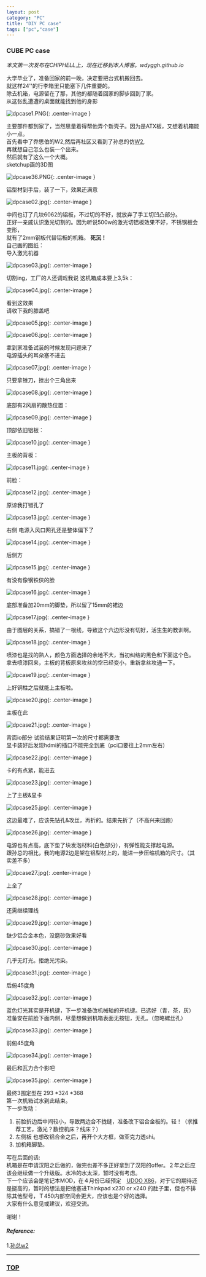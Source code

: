```yaml
---
layout: post
category: "PC"
title: "DIY PC case"
tags: ["pc","case"]
---
```



### CUBE PC case  

<a name="top"></a>

*本文第一次发布在CHIPHELL上，现在迁移到本人博客。wdyggh.github.io*

大学毕业了，准备回家的前一晚，决定要把台式机搬回去。  
就这样24''的行李箱里只能塞下几件重要的。  
除去机箱，电源留在了那，其他的都随着回家的脚步回到了家。  
从这张乱遭遭的桌面就能找到他的身影  

![dpcase1.PNG](https://bloggggh-1258159712.cos.ap-hongkong.myqcloud.com/dpcase1.jpg){: .center-image }

主要部件都到家了，当然思量着得帮他弄个新壳子。因为是ATX板，又想着机箱能小一点。  
首先看中了乔思伯的W2,然后再社区又看到了孙总的仿[W2](https://www.chiphell.com/thread-1122370-1-1.html),  
再就想自己怎么也装一个出来。  
然后就有了这么一个大概。  
sketchup画的3D图  

![dpcase36.PNG](https://bloggggh-1258159712.cos.ap-hongkong.myqcloud.com/dpcase36.PNG){: .center-image }

铝型材到手后，装了一下，效果还满意  

![dpcase02.jpg](https://bloggggh-1258159712.cos.ap-hongkong.myqcloud.com/dpcase02.jpg){: .center-image }

中间也订了几块6062的铝板，不过切的不好，就放弃了手工切凹凸部分。  
正好一亲戚认识激光切割的。因为听说500w的激光切铝板效果不好，不锈钢板会变形，  
就有了2mm钢板代替铝板的机箱。 **死沉！**  
自己画的图纸：  
导入激光机器  

![dpcase03.jpg](https://bloggggh-1258159712.cos.ap-hongkong.myqcloud.com/dpcase03.jpg){: .center-image }

切割ing，工厂的人还调戏我说 这机箱成本要上3,5k：  

![dpcase04.jpg](https://bloggggh-1258159712.cos.ap-hongkong.myqcloud.com/dpcase04.jpg){: .center-image }

看到这效果  
请收下我的膝盖吧  

![dpcase05.jpg](https://bloggggh-1258159712.cos.ap-hongkong.myqcloud.com/dpcase05.jpg){: .center-image }

![dpcase06.jpg](https://bloggggh-1258159712.cos.ap-hongkong.myqcloud.com/dpcase06.jpg){: .center-image }

拿到家准备试装的时候发现问题来了  
电源插头的耳朵塞不进去  

![dpcase07.jpg](https://bloggggh-1258159712.cos.ap-hongkong.myqcloud.com/dpcase07.jpg){: .center-image }

只要拿锉刀，挫出个三角出来  

![dpcase08.jpg](https://bloggggh-1258159712.cos.ap-hongkong.myqcloud.com/dpcase08.jpg){: .center-image }

底部有2风扇的散热位置：  

![dpcase09.jpg](https://bloggggh-1258159712.cos.ap-hongkong.myqcloud.com/dpcase09.jpg){: .center-image }

顶部依旧铝板：  

![dpcase10.jpg](https://bloggggh-1258159712.cos.ap-hongkong.myqcloud.com/dpcase10.jpg){: .center-image }

主板的背板：  

![dpcase11.jpg](https://bloggggh-1258159712.cos.ap-hongkong.myqcloud.com/dpcase11.jpg){: .center-image }

前脸：  

![dpcase12.jpg](https://bloggggh-1258159712.cos.ap-hongkong.myqcloud.com/dpcase12.jpg){: .center-image }

原谅我打错孔了  

![dpcase13.jpg](https://bloggggh-1258159712.cos.ap-hongkong.myqcloud.com/dpcase13.jpg){: .center-image }

右侧 电源入风口网孔还是整体偏下了  

![dpcase14.jpg](https://bloggggh-1258159712.cos.ap-hongkong.myqcloud.com/dpcase14.jpg){: .center-image }

后侧方  

![dpcase15.jpg](https://bloggggh-1258159712.cos.ap-hongkong.myqcloud.com/dpcase15.jpg){: .center-image }

有没有像钢铁侠的脸  

![dpcase16.jpg](https://bloggggh-1258159712.cos.ap-hongkong.myqcloud.com/dpcase16.jpg){: .center-image }

底部准备加20mm的脚垫，所以留了15mm的裙边  

![dpcase17.jpg](https://bloggggh-1258159712.cos.ap-hongkong.myqcloud.com/dpcase17.jpg){: .center-image }

由于图层的关系，搞错了一根线，导致这个六边形没有切好，活生生的教训啊。  

![dpcase18.jpg](https://bloggggh-1258159712.cos.ap-hongkong.myqcloud.com/dpcase18.jpg){: .center-image }

喷漆也是找的熟人，颜色方面选择的余地不大，当初纠结的黑色和下面这个色。  
拿去喷漆回来，主板的背板原来攻丝的空已经变小，重新拿丝攻通一下。  

![dpcase19.jpg](https://bloggggh-1258159712.cos.ap-hongkong.myqcloud.com/dpcase19.jpg){: .center-image }

上好铜柱之后就能上主板啦。  

![dpcase20.jpg](https://bloggggh-1258159712.cos.ap-hongkong.myqcloud.com/dpcase20.jpg){: .center-image }

主板在此  

![dpcase21.jpg](https://bloggggh-1258159712.cos.ap-hongkong.myqcloud.com/dpcase21.jpg){: .center-image }

背面io部分 试验结果证明第一次的尺寸都需要改  
显卡装好后发现hdmi的插口不能完全到底（pci口要往上2mm左右）  

![dpcase22.jpg](https://bloggggh-1258159712.cos.ap-hongkong.myqcloud.com/dpcase22.jpg){: .center-image }

卡的有点紧，能进去  

![dpcase23.jpg](https://bloggggh-1258159712.cos.ap-hongkong.myqcloud.com/dpcase23.jpg){: .center-image }

上了主板&显卡  

![dpcase25.jpg](https://bloggggh-1258159712.cos.ap-hongkong.myqcloud.com/dpcase25.jpg){: .center-image }

这边最难了，应该先钻孔&攻丝，再折的。结果先折了（不高兴来回跑）  

![dpcase26.jpg](https://bloggggh-1258159712.cos.ap-hongkong.myqcloud.com/dpcase26.jpg){: .center-image }

电源也有点高，底下垫了块发泡材料(白色部分），有弹性能支撑起电源。  
跟孙总的相比，我的电源2边是架在铝型材上的，能进一步压缩机箱的尺寸。（其实差不多）  

![dpcase27.jpg](https://bloggggh-1258159712.cos.ap-hongkong.myqcloud.com/dpcase27.jpg){: .center-image }

上全了  

![dpcase28.jpg](https://bloggggh-1258159712.cos.ap-hongkong.myqcloud.com/dpcase28.jpg){: .center-image }

还需继续理线  

![dpcase29.jpg](https://bloggggh-1258159712.cos.ap-hongkong.myqcloud.com/dpcase29.jpg){: .center-image }

缺少铝合金本色，没磨砂效果好看  

![dpcase30.jpg](https://bloggggh-1258159712.cos.ap-hongkong.myqcloud.com/dpcase30.jpg){: .center-image }

几乎无灯光。拒绝光污染。  

![dpcase31.jpg](https://bloggggh-1258159712.cos.ap-hongkong.myqcloud.com/dpcase31.jpg){: .center-image }

后俯45度角  

![dpcase32.jpg](https://bloggggh-1258159712.cos.ap-hongkong.myqcloud.com/dpcase32.jpg){: .center-image }

蓝色灯光其实是开机键，下一步准备改机械轴的开机键。已选好（青，茶，灰）  
准备安在前脸下面内侧，尽量想做到机箱表面无按钮，无孔。（忽略螺丝孔）  

![dpcase33.jpg](https://bloggggh-1258159712.cos.ap-hongkong.myqcloud.com/dpcase33.jpg){: .center-image }

前俯45度角  

![dpcase34.jpg](https://bloggggh-1258159712.cos.ap-hongkong.myqcloud.com/dpcase34.jpg){: .center-image }

最后和瓦力合个影吧  

![dpcase35.jpg](https://bloggggh-1258159712.cos.ap-hongkong.myqcloud.com/dpcase35.jpg){: .center-image }

最终3围定型在 293 \*324 \*368  
第一次机箱试水到此结束。  
下一步改动：  
1. 前脸折边后中间较小，导致两边合不拢缝，准备改下铝合金板的。轻！（求推荐工艺，激光？数控机床？线床？）  
2. 左侧板 也想改铝合金之后，再开个大方框，做亚克力透shi。  
3. 加机箱脚垫。  

写在后面的话:  
机箱是在申请汉阳之后做的，做完也差不多正好拿到了汉阳的offer。２年之后应该会继续做一个升级版。水冷的水太深，暂时没有考虑。  
下一个应该会是笔记本MOD，在４月份已经预定　[UDOO X86](http://shop.udoo.org/usa/preorder-x86.html?___from_store=other&popup=no)，对于它的期待还是挺高的，暂时的想法是把他塞进Thinkpad x230 or x240 的肚子里，但也不排除其他型号，Ｔ450内部空间会更大，应该也是个好的选择。  
大家有什么意见或建议，欢迎交流。  

谢谢！  




#### *Reference:*  

1.[孙总w2](https://www.chiphell.com/thread-1122370-1-1.html)  

- - - 

### [TOP](#top)
